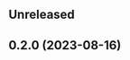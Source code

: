 <!-- Learn how to maintain this file at https://github.com/WordPress/gutenberg/tree/HEAD/packages#maintaining-changelogs. -->

## Unreleased

## 0.2.0 (2023-08-16)
